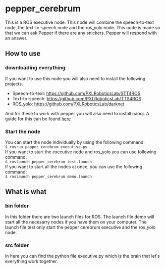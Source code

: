 # pepper_cerebrum
This is a ROS executive node. This node will combine the speech-to-text node, the text-to-speech node and the ros_yolo node.
This node is made so that we can ask Pepper if there are any snickers. Pepper will respond with an answer.

## How to use
### downloading everything
If you want to use this node you will also need to install the following projects.
- Speech-to-text: https://github.com/PXLRoboticsLab/STT4ROS
- Text-to-speech: https://github.com/PXLRoboticsLab/TTS4ROS
- ROS_yolo: https://github.com/PXLRoboticsLab/darknet 

And for these to work with pepper you will also need to install naoqi. A guide for this can be found [here](https://github.com/PXLRoboticsLab/ROS_Pepper/blob/master/ROS-Pepper.md)

### Start the node
You can start the node individually by using the following command: \
`$ rosrun pepper_cerebrum executive.py` \
If you want to start the executive node and ros_yolo you can use following command: \
`$ roslaunch pepper_cerebrum test.launch` \
If you want to start all the nodes at once, you can use the following command: \
`$ roslaunch pepper_cerebrum demo.launch` 

## What is what
### bin folder
In this folder there are two launch files for ROS. The launch file demo will start all the necesarry nodes if you have them on your computer.
The launch file test only start the pepper cerebrum executive and the ros_yolo node.

### src folder
In here you can find the python file executive.py which is the brain that let's everything work together.
